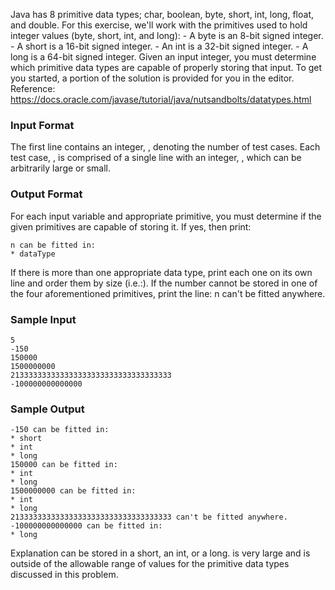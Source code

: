 Java has 8 primitive data types; char, boolean, byte, short, int, long, float, and double. For this exercise, we'll work with the primitives used to hold integer values (byte, short, int, and long):
    - A byte is an 8-bit signed integer.
    - A short is a 16-bit signed integer.
    - An int is a 32-bit signed integer.
    - A long is a 64-bit signed integer.
Given an input integer, you must determine which primitive data types are capable of properly storing that input.
To get you started, a portion of the solution is provided for you in the editor.
Reference: https://docs.oracle.com/javase/tutorial/java/nutsandbolts/datatypes.html
### Input Format
The first line contains an integer,
, denoting the number of test cases.
Each test case, , is comprised of a single line with an integer,
, which can be arbitrarily large or small.
### Output Format
For each input variable and appropriate primitive, you must determine if the given primitives are capable of storing it. 
If yes, then print:
```console
n can be fitted in:
* dataType
```
If there is more than one appropriate data type, print each one on its own line and order them by size (i.e.:).
If the number cannot be stored in one of the four aforementioned primitives, print the line:
n can't be fitted anywhere.

### Sample Input
```console
5
-150
150000
1500000000
213333333333333333333333333333333333
-100000000000000
```

### Sample Output
```console
-150 can be fitted in:
* short
* int
* long
150000 can be fitted in:
* int
* long
1500000000 can be fitted in:
* int
* long
213333333333333333333333333333333333 can't be fitted anywhere.
-100000000000000 can be fitted in:
* long
```
Explanation
can be stored in a short, an int, or a long.
is very large and is outside of the allowable range of values for the primitive data types discussed in this problem.
